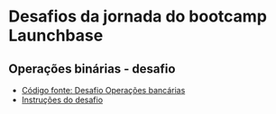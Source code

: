 # Desafios da jornada do bootcamp Launchbase

## Operações binárias - desafio
- [Código fonte: Desafio Operações bancárias](https://github.com/Thau26/Desafios-Launchbase/blob/master/desafios-modulo-01/banking_operations.js)
- [Instruções do desafio](https://github.com/Rocketseat/bootcamp-launchbase-desafios-01/blob/master/desafios/01-4-aplicacao-operacoes-bancarias.md#rocket-sobre-o-desafio)